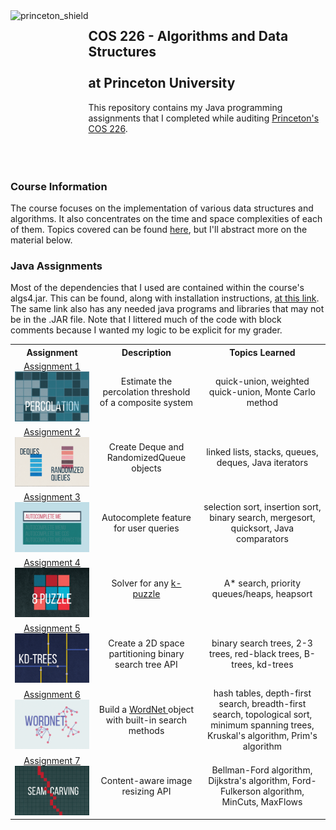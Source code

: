  <img src="https://www.cs.princeton.edu/courses/archive/spring20/cos226/images/princeton-shield.gif" alt=princeton_shield align=left height=210 />  

 ## COS 226 - Algorithms and Data Structures<br></br>at Princeton University  
 
 This repository contains my Java programming assignments that I completed while auditing [Princeton's COS 226](https://www.cs.princeton.edu/courses/archive/spring20/cos226/syllabus.php).
 <br></br>
 <br></br>
 ### Course Information
 The course focuses on the implementation of various data structures and algorithms. It also concentrates on the time and space complexities of each of them.
 Topics covered can be found [here](https://www.cs.princeton.edu/courses/archive/spring20/cos226/lectures.php), but I'll abstract more on the material below.  
 
 ### Java Assignments
 Most of the dependencies that I used are contained within the course's algs4.jar. This can be found, along with installation instructions, [at this link](https://algs4.cs.princeton.edu/code). The same link also has any needed java programs and libraries that may not be in the .JAR file. Note that I littered much of the code with block comments because
 I wanted my logic to be explicit for my grader.
 
 <table style="width:100%">
  <tr>
    <th>Assignment</th>
    <th>Description</th>
    <th>Topics Learned</th>
  </tr>
  <tr>
    <td>
     <div align="center">
       <a href="https://github.com/ryanalbertson/COS226_Princeton_University/tree/master/Assignment1"> Assignment 1 </a>
     </div>
     <a href="https://www.cs.princeton.edu/courses/archive/spring20/cos226/assignments/percolation/specification.php">
       <img src="./Assignment1/src/resources/logo.png" width = 300>
     </a>
    </td>
    <td>
      <div align="center"> Estimate the percolation threshold of a composite system </div>
    </td>
    <td> 
      <div align="center"> quick-union, weighted quick-union, Monte Carlo method </div>
    </td>
  </tr>
  <tr>
    <td>
      <div align="center">
        <a href="https://github.com/ryanalbertson/COS226_Princeton_University/tree/master/Assignment2"> Assignment 2 </a>
      </div>
      <a href="https://www.cs.princeton.edu/courses/archive/spring20/cos226/assignments/queues/specification.php">
        <img src="./Assignment2/src/resources/logo.png" width = 400>
      </a>       
    </td>
    <td>
      <div align="center"> Create Deque and RandomizedQueue objects </div>
    </td>
    <td>
      <div align="center"> linked lists, stacks, queues, deques, Java iterators </div>
    </td>
  </tr>
   <tr>
    <td>
      <div align="center">
        <a href="https://github.com/ryanalbertson/COS226_Princeton_University/tree/master/Assignment3"> Assignment 3 </a>
      </div>
      <a href="https://www.cs.princeton.edu/courses/archive/spring20/cos226/assignments/autocomplete/specification.php">
        <img src="./Assignment3/src/resources/logo.png" width = 300>
      </a>       
    </td>
    <td>
      <div align="center"> Autocomplete feature for user queries </div>
    </td>
    <td>
      <div align="center"> selection sort, insertion sort, binary search, mergesort, quicksort, Java comparators </div>
    </td>
  </tr>
   <tr>
    <td>
      <div align="center">
        <a href="https://github.com/ryanalbertson/COS226_Princeton_University/tree/master/Assignment4"> Assignment 4 </a>
      </div>
      <a href="https://www.cs.princeton.edu/courses/archive/spring20/cos226/assignments/8puzzle/specification.php">
        <img src="./Assignment4/src/resources/logo.png" width = 300>
      </a>       
    </td>
    <td>
      <div align="center"> Solver for any <a href="https://en.wikipedia.org/wiki/15_puzzle"> k-puzzle </a> </div>
    </td>
    <td>
     <div align="center"> A* search, priority queues/heaps, heapsort </div>
    </td>
  </tr>
   <tr>
    <td>
      <div align="center">
        <a href="https://github.com/ryanalbertson/COS226_Princeton_University/tree/master/Assignment5"> Assignment 5 </a>
      </div>
      <a href="https://www.cs.princeton.edu/courses/archive/spring20/cos226/assignments/kdtree/specification.php">
        <img src="./Assignment5/src/resources/logo.png" width = 300>
      </a>       
    </td>
    <td>
      <div align="center"> Create a 2D space partitioning binary search tree API </div>
    </td>
    <td>
      <div align="center"> binary search trees, 2-3 trees, red-black trees, B-trees, kd-trees </div>
    </td>
  </tr>
   <tr>
    <td>
      <div align="center">
        <a href="https://github.com/ryanalbertson/COS226_Princeton_University/tree/master/Assignment6"> Assignment 6 </a>
      </div>
      <a href="https://www.cs.princeton.edu/courses/archive/spring20/cos226/assignments/wordnet/specification.php">
        <img src="./Assignment6/src/resources/logo.png" width = 300>
      </a>       
    </td>
    <td>
      <div align="center"> Build a <a href="https://wordnet.princeton.edu"> WordNet </a> object with built-in search methods </div>
    </td>
    <td>
      <div align="center"> hash tables, depth-first search, breadth-first search, topological sort, minimum spanning trees, Kruskal's algorithm, Prim's algorithm </div>
    </td>
  </tr>
   <tr>
    <td>
      <div align="center">
        <a href="https://github.com/ryanalbertson/COS226_Princeton_University/tree/master/Assignment7"> Assignment 7 </a>
      </div>
      <a href="https://www.cs.princeton.edu/courses/archive/spring20/cos226/assignments/seam/specification.php">
        <img src="./Assignment7/src/resources/logo.png" width = 300>
      </a>       
    </td>
    <td>
      <div align="center"> Content-aware image resizing API </div>
    </td>
    <td>
      <div align="center"> Bellman-Ford algorithm, Dijkstra's algorithm, Ford-Fulkerson algorithm, MinCuts, MaxFlows </div>
    </td>
  </tr>
</table>

